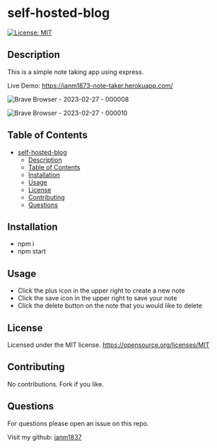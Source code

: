 # self-hosted-blog

[![License: MIT](https://img.shields.io/badge/License-MIT-yellow.svg)](https://opensource.org/licenses/MIT)

## Description

This is a simple note taking app using express. 

Live Demo: https://ianm1873-note-taker.herokuapp.com/

![Brave Browser - 2023-02-27 - 000008](https://user-images.githubusercontent.com/65581204/221668428-4ceb171f-7e62-4431-85a3-d7ce72926953.png)

![Brave Browser - 2023-02-27 - 000010](https://user-images.githubusercontent.com/65581204/221668606-36507259-519f-4022-9d8c-37b17ac20cfd.png)


## Table of Contents

- [self-hosted-blog](#self-hosted-blog)
  - [Description](#description)
  - [Table of Contents](#table-of-contents)
  - [Installation](#installation)
  - [Usage](#usage)
  - [License](#license)
  - [Contributing](#contributing)
  - [Questions](#questions)

## Installation

- npm i
- npm start

## Usage

- Click the plus icon in the upper right to create a new note
- Click the save icon in the upper right to save your note
- Click the delete button on the note that you would like to delete

## License

Licensed under the MIT license.
https://opensource.org/licenses/MIT

## Contributing

No contributions. Fork if you like.

## Questions

For questions please open an issue on this repo.

Visit my github: [ianm1837](https://www.github.com/ianm1837)

